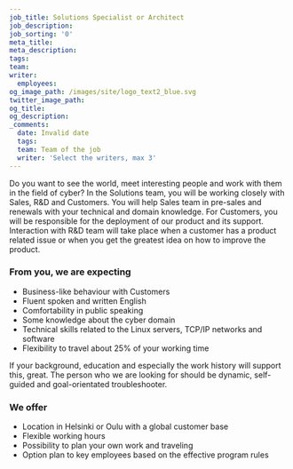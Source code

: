 ```yaml
---
job_title: Solutions Specialist or Architect
job_description:
job_sorting: '0'
meta_title:
meta_description:
tags:
team:
writer:
  employees:
og_image_path: /images/site/logo_text2_blue.svg
twitter_image_path:
og_title:
og_description:
_comments:
  date: Invalid date
  tags:
  team: Team of the job
  writer: 'Select the writers, max 3'
---
```


Do you want to see the world, meet interesting people and work with them in the field of cyber? In the Solutions team, you will be working closely with Sales, R&D and Customers. You will help Sales team in pre-sales and renewals with your technical and domain knowledge. For Customers, you will be responsible for the deployment of our product and its support. Interaction with R&D team will take place when a customer has a product related issue or when you get the greatest idea on how to improve the product.

### From you, we are expecting

* Business-like behaviour with Customers
* Fluent spoken and written English
* Comfortability in public speaking
* Some knowledge about the cyber domain
* Technical skills related to the Linux servers, TCP/IP networks and software
* Flexibility to travel about 25% of your working time

If your background, education and especially the work history will support this, great. The person who we are looking for should be dynamic, self-guided and goal-orientated troubleshooter.

### We offer

* Location in Helsinki or Oulu with a global customer base
* Flexible working hours
* Possibility to plan your own work and traveling
* Option plan to key employees based on the effective program rules